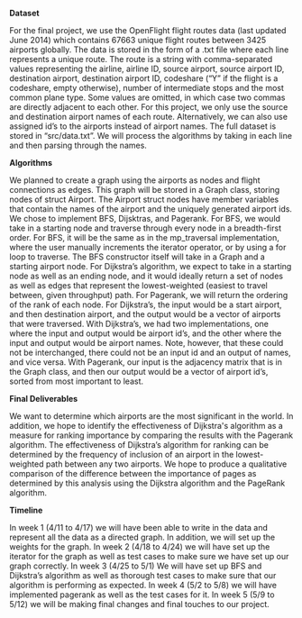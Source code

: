 **Dataset**

For the final project, we use the OpenFlight flight routes data (last updated June 2014) which contains 67663 unique
flight routes between 3425 airports globally. The data is stored in the form of a .txt file where each line represents
a unique route. The route is a string with comma-separated values representing the airline, airline ID, source airport,
source airport ID, destination airport, destination airport ID, codeshare (“Y” if the flight is a codeshare, empty otherwise),
number of intermediate stops and the most common plane type. Some values are omitted, in which case two commas are 
directly adjacent to each other. For this project, we only use the source and destination airport names of each route.
Alternatively, we can also use assigned id’s to the airports instead of airport names. The full dataset is stored in “src/data.txt”.
We will process the algorithms by taking in each line and then parsing through the names. 

**Algorithms**

We planned to create a graph using the airports as nodes and flight connections as edges. This graph will be 
stored in a Graph class, storing nodes of struct Airport. The Airport struct nodes have member variables that 
contain the names of the airport and the uniquely generated airport ids. We chose to implement BFS, Dijsktras,
and Pagerank. For BFS, we would take in a starting node and traverse through every node in a breadth-first order.
For BFS, it will be the same as in the mp_traversal implementation, where the user manually increments the iterator operator,
or by using a for loop to traverse. The BFS constructor itself will take in a Graph and a starting airport node.
For Dijkstra’s algorithm, we expect to take in a starting node as well as an ending node, and it would ideally
return a set of nodes as well as edges that represent the lowest-weighted (easiest to travel between, given throughput) path.
For Pagerank, we will return the ordering of the rank of each node. For Dijkstra’s, the input would be a start airport,
and then destination airport, and the output would be a vector of airports that were traversed. With Dijkstra’s, we had two implementations,
one where the input and output would be airport id’s, and the other where the input and output would be airport names. Note, however,
that these could not be interchanged, there could not be an input id and an output of names, and vice versa. With Pagerank, our input is
the adjacency matrix that is in the Graph class, and then our output would be a vector of airport id’s, sorted from most important to least. 

**Final Deliverables**

We want to determine which airports are the most significant in the world. In addition, we hope to identify the effectiveness
of Dijkstra's algorithm as a measure for ranking importance by comparing the results with the Pagerank algorithm. The effectiveness
of Dijkstra’s algorithm for ranking can be determined by the frequency of inclusion of an airport in the lowest-weighted path 
between any two airports. We hope to produce a qualitative comparison of the difference between the importance of pages as determined
by this analysis using the Dijkstra algorithm and the PageRank algorithm. 

**Timeline**

In week 1 (4/11 to 4/17) we will have been able to write in the data and represent all the data as a directed graph. In addition, we will set up the weights for the graph.
In week 2 (4/18 to 4/24) we will have set up the iterator for the graph as well as test cases to make sure we have set up our graph correctly.
In week 3 (4/25 to 5/1) We will have set up BFS and Dijkstra’s algorithm as well as thorough test cases to make sure that our algorithm is performing as expected.
In week 4 (5/2 to 5/8) we will have implemented pagerank as well as the test cases for it. 
In week 5 (5/9 to 5/12) we will be making final changes and final touches to our project.
